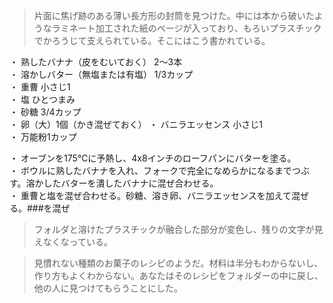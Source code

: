 > 片面に焦げ跡のある薄い長方形の封筒を見つけた。中には本から破いたようなラミネート加工された紙のページが入っており、もろいプラスチックでかろうじて支えられている。そこにはこう書かれている。

・ 熟したバナナ（皮をむいておく） 2〜3本   
・ 溶かしバター（無塩または有塩） 1/3カップ  
・ 重曹 小さじ1  
・ 塩 ひとつまみ  
・ 砂糖 3/4カップ  
・ 卵（大）1個（かき混ぜておく） 
・ バニラエッセンス 小さじ1  
・ 万能粉1カップ

・ オーブンを175℃に予熱し、4x8インチのローフパンにバターを塗る。     
・ ボウルに熟したバナナを入れ、フォークで完全になめらかになるまでつぶす。溶かしたバターを潰したバナナに混ぜ合わせる。     
・ 重曹と塩を混ぜ合わせる。砂糖、溶き卵、バニラエッセンスを加えて混ぜる。###を混ぜ    

> フォルダと溶けたプラスチックが融合した部分が変色し、残りの文字が見えなくなっている。

> 見慣れない種類のお菓子のレシピのようだ。材料は半分もわからないし、作り方もよくわからない。あなたはそのレシピをフォルダーの中に戻し、他の人に見つけてもらうことにした。
